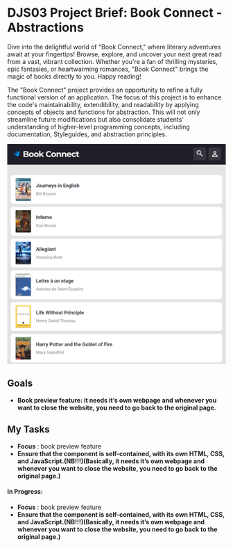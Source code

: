 # DJS03 Project Brief: Book Connect - Abstractions

Dive into the delightful world of "Book Connect," where literary adventures await at your fingertips! Browse, explore, and uncover your next great read from a vast, vibrant collection. Whether you're a fan of thrilling mysteries, epic fantasies, or heartwarming romances, "Book Connect" brings the magic of books directly to you. Happy reading! 

The "Book Connect" project provides an opportunity to refine a fully functional version of an application. The focus of this project is to enhance the code's maintainability, extendibility, and readability by applying concepts of objects and functions for abstraction. This will not only streamline future modifications but also consolidate students' understanding of higher-level programming concepts, including documentation, Styleguides, and abstraction principles.

![alt text](image.png)

## Goals

- **Book preview feature: it needs it’s own webpage and whenever you want to close the website, you need to go back to the original page.**

## My Tasks

- **Focus** : book preview feature
- **Ensure that the component is self-contained, with its own HTML, CSS, and JavaScript.(NB!!!)(Basically, it needs it’s own webpage and whenever you want to close the website, you need to go back to the original page.)**


#### In Progress:
- **Focus** : book preview feature
- **Ensure that the component is self-contained, with its own HTML, CSS, and JavaScript.(NB!!!)(Basically, it needs it’s own webpage and whenever you want to close the website, you need to go back to the original page.)**



